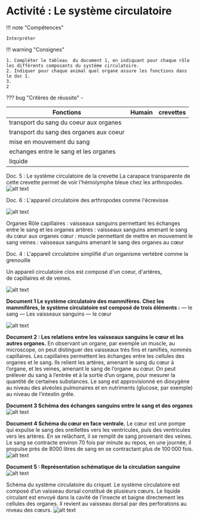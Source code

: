 # Activité : Le système circulatoire

!!! note "Compétences"

    Interpréter 

!!! warning "Consignes"

    1. Compléter le tableau  du document 1, en indiquant pour chaque rôle les différents composants du système circulatoire.
    2. Indiquer pour chaque animal quel organe assure les fonctions dans le doc 1.
    3. 
    2
    
??? bug "Critères de réussite"
    - 


| Fonctions |  Humain    |   crevettes  |
|---|---|---|
| transport du sang du coeur aux organes |    |    |   
| transport du sang des organes aux coeur |    |    |  
| mise en mouvement du sang |    |    |    
| echanges entre le sang et les organes |    |    | 
| liquide  |    |    | 

Doc. 5 : Le système circulatoire de la crevette
La carapace transparente de cette crevette permet de voir l'hémolymphe bleue chez les
arthropodes.
![alt text](image-8.png)

Doc. 6 : L'appareil circulatoire des arthropodes comme l'écrevisse

![alt text](image-9.png)

Organes Rôle
capillaires : vaisseaux sanguins permettant les échanges entre le sang et les organes
artères : vaisseaux sanguins amenant le sang du cœur aux organes
cœur  : muscle permettant de mettre en mouvement le sang
veines : vaisseaux sanguins amenant le sang des organes au cœur

Doc. 4 : L'appareil circulatoire simplifié d'un organisme vertébré comme la grenouille

Un appareil circulatoire clos est composé d'un coeur, d'artères, de capillaires et de veines.

![alt text](image-10.png)

**Document 1 Le système circulatoire des mammifères. Chez les mammifères, le système circulatoire est composé de trois éléments :**
— le sang
— Les vaisseaux sanguins
— le cœur

![alt text](image-1.png)


**Document 2 : Les relations entre les vaisseaux sanguins le cœur et les autres organes.**
En observant un organe, par exemple un muscle, au microscope, on peut distinguer des vaisseaux très fins et ramifiés, nommés capillaires. Les capillaires permettent les échanges entre les cellules des organes et le sang. Ils relient les artères, amenant le sang du cœur à l’organe, et les veines, amenant le sang de l’organe au cœur.
On peut prélever du sang à l’entrée et à la sortie d’un organe, pour mesurer la quantité de certaines substances.
Le sang est approvisionné en dioxygène au niveau des alvéoles pulmonaires et en nutriments (glucose, par exemple) au niveau de l’intestin grêle.




**Document 3 Schéma des échanges sanguins entre le sang et des organes**
![alt text](image-4.png)

**Document 4 Schéma du cœur en face ventrale.**
Le cœur est une pompe qui expulse le sang des oreillettes vers les ventricules, puis des ventricules vers les artères. En se relâchant, il se remplit de sang provenant des veines. Le sang se contracte environ 70 fois par minute au repos, en une journée, il propulse près de 8000 litres de sang en se contractant plus de 100 000 fois.
![alt text](image-5.png)


**Document 5 : Représentation schématique de la circulation sanguine**
![alt text](image-6.png)

Schéma du système circulatoire du criquet. Le système circulatoire est composé d’un vaisseau dorsal constitué de plusieurs cœurs. Le liquide circulant est envoyé dans la cavité de l’insecte et baigne directement les cellules des organes.
Il revient au vaisseau dorsal par des perforations au niveau des cœurs.
![alt text](image-7.png)